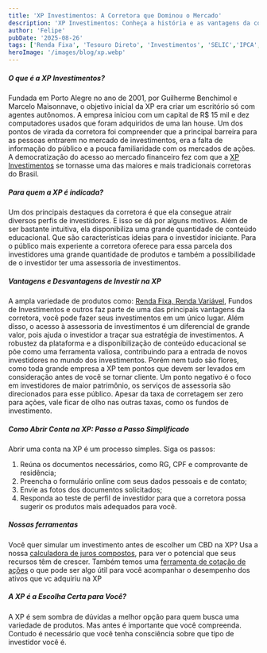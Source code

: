 ```yaml
---
title: 'XP Investimentos: A Corretora que Dominou o Mercado'
description: 'XP Investimentos: Conheça a história e as vantagens da corretora que se tornou líder no Brasil. Saiba para quem a plataforma é indicada, suas vantagens e desvantagens, e como abrir sua conta para começar a investir.'
author: 'Felipe'
pubDate: '2025-08-26'
tags: ['Renda Fixa', 'Tesouro Direto', 'Investimentos', 'SELIC','IPCA', 'TAXA', CORRETORA, XP INVESTIMENTOS]
heroImage: '/images/blog/xp.webp'
---
```


##### O que é a XP Investimentos?

Fundada em Porto Alegre no ano de 2001, por Guilherme Benchimol e Marcelo Maisonnave, o objetivo inicial da XP era criar um escritório só com agentes autônomos. A empresa iniciou com um capital de R$ 15 mil e dez computadores usados que foram adquiridos de uma lan house. Um dos pontos de virada da corretora foi compreender que a principal barreira para as pessoas entrarem no mercado de investimentos, era a falta de informação do público e a pouca familiaridade com os mercados de ações. 
A democratização do acesso ao mercado financeiro fez com que a [XP Investimentos](https://www.xpi.com.br/) se tornasse uma das maiores e mais tradicionais corretoras do Brasil.


##### Para quem a XP é indicada?

Um dos principais destaques da corretora é que ela consegue atrair diversos perfis de investidores. E isso se dá por alguns motivos. Além de ser bastante intuitiva, ela disponibiliza uma grande quantidade de conteúdo educacional. Que são características ideias para o investidor iniciante. Para o público mais experiente a corretora oferece para essa parcela dos investidores uma grande quantidade de produtos e também a possibilidade de o investidor ter uma assessoria de investimentos.

##### Vantagens e Desvantagens de Investir na XP

A ampla variedade de produtos como: [Renda Fixa, Renda Variável](https://investilize.com.br/blog/renda-fix-veriavel-diferenca/), Fundos de Investimentos e outros faz parte de uma das principais vantagens da corretora, você pode fazer seus investimentos em um único lugar. Além disso, o acesso à assessoria de investimentos é um diferencial de grande valor, pois ajuda o investidor a traçar sua estratégia de investimentos. A robustez da plataforma e a disponibilização de conteúdo educacional se põe como uma ferramenta valiosa, contribuindo para a entrada de novos investidores no mundo dos investimentos.
Porém nem tudo são flores, como toda grande empresa a XP tem pontos que devem ser levados em consideração antes de você se tornar cliente. Um ponto negativo é o foco em investidores de maior patrimônio, os serviços de assessoria são direcionados para esse público. Apesar da taxa de corretagem ser zero para ações, vale ficar de olho nas outras taxas, como os fundos de investimento.


##### Como Abrir Conta na XP: Passo a Passo Simplificado

Abrir uma conta na XP é um processo simples. Siga os passos:
1. Reúna os documentos necessários, como RG, CPF e comprovante de residência;
2. Preencha o formulário online com seus dados pessoais e de contato;
3. Envie as fotos dos documentos solicitados;
4. Responda ao teste de perfil de investidor para que a corretora possa sugerir os produtos mais adequados para você.

##### Nossas ferramentas

Você quer simular um investimento antes de escolher um CBD na XP? Usa a nossa [calculadora de juros compostos](https://investilize.com.br/ferramentas/juros-compostos/), para ver o potencial que seus recursos têm de crescer.
Também temos uma [ferramenta de cotação de ações](https://investilize.com.br/ferramentas/cotacao-acoes/) o que pode ser algo útil para você acompanhar o desempenho dos ativos que vc adquiriu na XP

##### A XP é a Escolha Certa para Você?

A XP é sem sombra de dúvidas a melhor opção para quem busca uma variedade de produtos. Mas antes é importante que você compreenda. Contudo é necessário que você tenha consciência sobre que tipo de investidor você é.